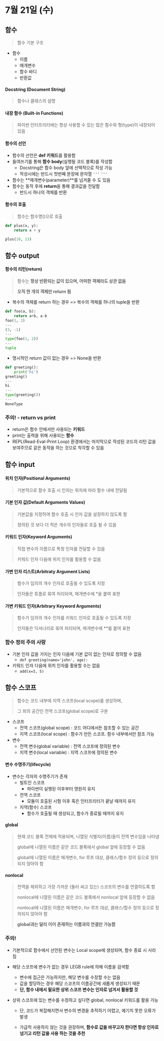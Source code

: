 # 7월 21일 (수)

## 함수

> 함수 기본 구조

* 함수
  * 이름
  * 매개변수
  * 함수 바디
  * 반환값

#### Docstring (Document String)

> 함수나 클래스의 설명

#### 내장 함수 (Built-in Functions)

> 파이썬 인터프리터에는 항상 사용할 수 있는 많은 함수와 형(type)이 내장되어 있음

#### 함수의 선언

* 함수의 선언은 **def 키워드**를 활용함
* 들여쓰기를 통해 **함수 body**(실행될 코드 블록)를 작성함
  * Docstring은 함수 body 앞에 선택적으로 작성 가능
  * 작성시에는 반드시 첫번째 문장에 문자열 `'''` `'''`
* 함수는 **매개변수(parameter)**를 넘겨줄 수 도 있음
* 함수는 동작 후에 **return**을 통해 결과값을 전달함
  * 반드시 하나의 객체를 반환

#### 함수의 호출

> 함수는 함수명()으로 호출

```python
def plus(x, y):
    return x + y

plus(10, 13)
```

## 함수 output



#### 함수의 리턴(return)

> 함수는 **항상 반환되는 값이 있으며, 어떠한 객체라도 상관 없음**
>
> **오직 한 개의 객체만 return 됨**

* 복수의 객체를 return 하는 경우 => 복수의 객체를 하나의 tuple을 반환

```python
def foo(a, b):
    return a+b, a-b
foo(1, 2)
---
(3, -1) 
---
type(foo(1, 2))
---
tuple
```

* 명시적인 return 값이 없는 경우 => None을 반환

```python
def greeting():
    print('hi')
greeting()
---
hi
---
type(greeting())
---
NoneType
```

### 주의! - return vs print

* return은 함수 안에서만 사용되는 **키워드**
* print는 출력을 위해 사용되는 **함수**
* REPL(Read-Eval-Print Loop) 환경에서는 마지막으로 작성된 코드의 리턴 값을 보여주므로 같은 동작을 하는 것으로 착각할 수 있음

## 함수 input

#### 위치 인자(Positional Arguments)

> 기본적으로 함수 호출 시 인자는 위치에 따라 함수 내에 전달됨

#### 기본 인자 값(Default Arguments Values)

> 기본값을 지정하여 함수 호출 시 인자 값을 설정하지 않도록 함
>
> 정의된 것 보다 더 적은 개수의 인자들로 호출 될 수 있음

#### 키워드 인자(Keyword Arguments)

> 직접 변수의 이름으로 특정 인자를 전달할 수 있음
>
> 키워드 인자 다음에 위치 인자를 활용할 수 없음

#### 가변 인자 리스트(Arbitraty Argument Lists)

> 함수가 임의의 개수 인자로 호출될 수 있도록 지정
>
> 인자들은 튜플로 묶여 처리되며, 매개변수에 *을 붙여 표현

#### 가변 키워드 인자(Arbitrary Keyword Arguments)

> 함수가 임의의 개수 인자를 키워드 인자로 호출될 수 있도록 지정
>
> 인자들은 딕셔너리로 묶여 처리되며, 매개변수에 **를 붙여 표현

### 함수 정의 주의 사랑

* 기본 인자 값을 가지는 인자 다음에 기본 값이 없는 인자로 정의할 수 없음
  * `def greeting(name='john', age):`
* 키워드 인자 다음에 위치 인자를 활용할 수는 없음
  * `add(x=3, 5)`

## 함수 스코프

> 함수는 코드 내부에 지역 스코프(local scope)를 생성하며,
>
> 그 외의 공간인 전역 스코프(global scope)로 구분

* 스코프
  * 전역 스코프(global scope) : 코드 어디에서든 참조할 수 있는 공간
  * 지역 스코프(local scope) : 함수가 만든 스코프. 함수 내부에서만 참조 가능
* 변수
  * 전역 변수(global variable) : 전역 스코프에 정의된 변수
  * 지역 변수(local variable) : 지역 스코프에 정의된 변수

#### 변수 수명주기(lifecycle)

* 변수는 각자의 수명주기가 존재
  * 빌트인 스코프
    * 파이썬이 실행된 이후부터 영원히 유지
  * 전역 스코프
    * 모듈이 호출된 시험 이후 혹은 인터프리터가 끝날 때까지 유지
  * 지역(함수) 스코프
    * 함수가 호출될 때 생성되고, 함수가 종료될 때까지 유지

#### global

> 현재 코드 블록 전체에 적용되며, 나열된 식별자(이름)들이 전역 변수임을 나타냄
>
> global에 나열된 이름은 같은 코드 블록에서 global 앞에 등장할 수 없음
>
> global에 나열된 이름은 매개변수, for 루프 대상, 클래스/함수 정의 등으로 정의되지 않아야 함

#### nonlocal

> 전역을 제외하고 가장 가까운 (둘러 싸고 있는) 스코프의 변수를 연결하도록 함
>
> nonlocal에 나열된 이름은 같은 코드 블록에서 nonlocal 앞에 등장할 수 없음
>
> nonlocal에 나열된 이름은 매개변수, for 루프 대상, 클래스/함수 정의 등으로 정의되지 않아야 함
>
> **global과는 달리 이미 존재하는 이름과의 연결만 가능함**

### 주의!

* 기본적으로 함수에서 선언된 변수는 Local scope에 생성되며, 함수 종료 시 사라짐 

* 해당 스코프에 변수가 없는 경우 LEGB rule에 의해 이름을 검색함

  * 변수에 접근은 가능하지만, 해당 변수를 수정할 수는 없음
  * 값을 할당하는 경우 해당 스코프의 이름공간에 새롭게 생성되기 때문
  * **단, 함수 내에서 필요한 상위 스코프 변수는 인자로 넘겨서 활용할 것**

* 상위 스코프에 있는 변수를 수정하고 싶다면 global, nonlocal 키워드를 활용 가능

  * 단, 코드가 복잡해지면서 변수의 변경을 추적하기 어렵고, 예기치 못한 오류가 발생

  * 가급적 사용하지 않는 것을 권장하며, **함수로 값을 바꾸고자 한다면 항상 인자로 넘기고 리턴 값을 사용 하는 것을 추천**

    




